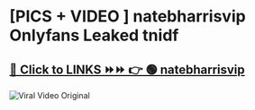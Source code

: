 
 # [PICS + VIDEO ] natebharrisvip Onlyfans Leaked tnidf

## <h2><a href="https://clipsfans.com/natebharrisvip&ref=git">🔗 Click to LINKS ⏩⏩ 👉 🟢 natebharrisvip </a></h2>

<a href="https://clipsfans.com/natebharrisvip&ref=git" rel="nofollow" data-target="animated-image.originalLink"><img src="https://i.ibb.co.com/xMMVF88/686577567.gif" alt="Viral Video Original" style="max-width: 100%; display: inline-block;" data-target="animated-image.originalImage"></a>


